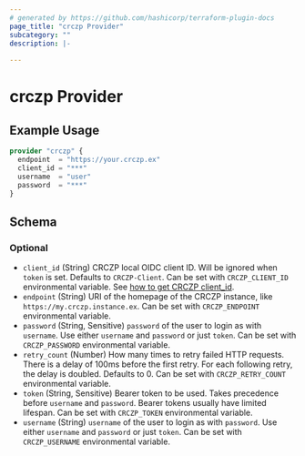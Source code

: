 ```yaml
---
# generated by https://github.com/hashicorp/terraform-plugin-docs
page_title: "crczp Provider"
subcategory: ""
description: |-
  
---
```


# crczp Provider



## Example Usage

```terraform
provider "crczp" {
  endpoint  = "https://your.crczp.ex"
  client_id = "***"
  username  = "user"
  password  = "***"
}
```

<!-- schema generated by tfplugindocs -->
## Schema

### Optional

- `client_id` (String) CRCZP local OIDC client ID. Will be ignored when `token` is set. Defaults to `CRCZP-Client`. Can be set with `CRCZP_CLIENT_ID` environmental variable. See [how to get CRCZP client_id](https://registry.terraform.io/vydrazde/crczp/latest/docs/guides/getting_oidc_client_id).
- `endpoint` (String) URI of the homepage of the CRCZP instance, like `https://my.crczp.instance.ex`. Can be set with `CRCZP_ENDPOINT` environmental variable.
- `password` (String, Sensitive) `password` of the user to login as with `username`. Use either `username` and `password` or just `token`. Can be set with `CRCZP_PASSWORD` environmental variable.
- `retry_count` (Number) How many times to retry failed HTTP requests. There is a delay of 100ms before the first retry. For each following retry, the delay is doubled. Defaults to 0. Can be set with `CRCZP_RETRY_COUNT` environmental variable.
- `token` (String, Sensitive) Bearer token to be used. Takes precedence before `username` and `password`. Bearer tokens usually have limited lifespan. Can be set with `CRCZP_TOKEN` environmental variable.
- `username` (String) `username` of the user to login as with `password`. Use either `username` and `password` or just `token`. Can be set with `CRCZP_USERNAME` environmental variable.
